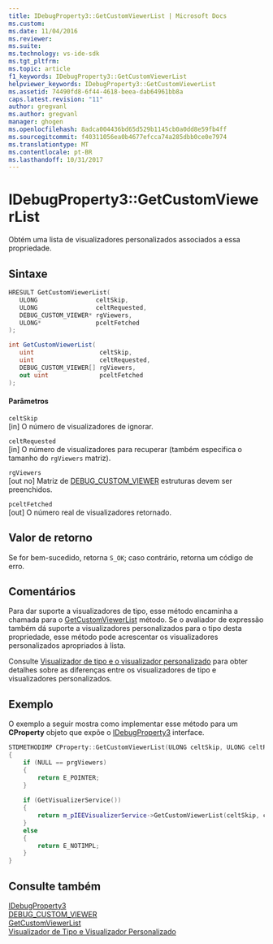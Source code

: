 ```yaml
---
title: IDebugProperty3::GetCustomViewerList | Microsoft Docs
ms.custom: 
ms.date: 11/04/2016
ms.reviewer: 
ms.suite: 
ms.technology: vs-ide-sdk
ms.tgt_pltfrm: 
ms.topic: article
f1_keywords: IDebugProperty3::GetCustomViewerList
helpviewer_keywords: IDebugProperty3::GetCustomViewerList
ms.assetid: 74490fd8-6f44-4618-beea-dab64961bb8a
caps.latest.revision: "11"
author: gregvanl
ms.author: gregvanl
manager: ghogen
ms.openlocfilehash: 8adca004436bd65d529b1145cb0a0dd8e59fb4ff
ms.sourcegitcommit: f40311056ea0b4677efcca74a285dbb0ce0e7974
ms.translationtype: MT
ms.contentlocale: pt-BR
ms.lasthandoff: 10/31/2017
---
```

# <a name="idebugproperty3getcustomviewerlist"></a>IDebugProperty3::GetCustomViewerList
Obtém uma lista de visualizadores personalizados associados a essa propriedade.  
  
## <a name="syntax"></a>Sintaxe  
  
```cpp  
HRESULT GetCustomViewerList(  
   ULONG                celtSkip,  
   ULONG                celtRequested,  
   DEBUG_CUSTOM_VIEWER* rgViewers,  
   ULONG*               pceltFetched  
);  
```  
  
```csharp  
int GetCustomViewerList(  
   uint                  celtSkip,  
   uint                  celtRequested,  
   DEBUG_CUSTOM_VIEWER[] rgViewers,  
   out uint              pceltFetched  
);  
```  
  
#### <a name="parameters"></a>Parâmetros  
 `celtSkip`  
 [in] O número de visualizadores de ignorar.  
  
 `celtRequested`  
 [in] O número de visualizadores para recuperar (também especifica o tamanho do `rgViewers` matriz).  
  
 `rgViewers`  
 [out no] Matriz de [DEBUG_CUSTOM_VIEWER](../../../extensibility/debugger/reference/debug-custom-viewer.md) estruturas devem ser preenchidos.  
  
 `pceltFetched`  
 [out] O número real de visualizadores retornado.  
  
## <a name="return-value"></a>Valor de retorno  
 Se for bem-sucedido, retorna `S_OK`; caso contrário, retorna um código de erro.  
  
## <a name="remarks"></a>Comentários  
 Para dar suporte a visualizadores de tipo, esse método encaminha a chamada para o [GetCustomViewerList](../../../extensibility/debugger/reference/ieevisualizerservice-getcustomviewerlist.md) método. Se o avaliador de expressão também dá suporte a visualizadores personalizados para o tipo desta propriedade, esse método pode acrescentar os visualizadores personalizados apropriados à lista.  
  
 Consulte [Visualizador de tipo e o visualizador personalizado](../../../extensibility/debugger/type-visualizer-and-custom-viewer.md) para obter detalhes sobre as diferenças entre os visualizadores de tipo e visualizadores personalizados.  
  
## <a name="example"></a>Exemplo  
 O exemplo a seguir mostra como implementar esse método para um **CProperty** objeto que expõe o [IDebugProperty3](../../../extensibility/debugger/reference/idebugproperty3.md) interface.  
  
```cpp  
STDMETHODIMP CProperty::GetCustomViewerList(ULONG celtSkip, ULONG celtRequested, DEBUG_CUSTOM_VIEWER* prgViewers, ULONG* pceltFetched)  
{  
    if (NULL == prgViewers)  
    {  
        return E_POINTER;  
    }  
  
    if (GetVisualizerService())  
    {  
        return m_pIEEVisualizerService->GetCustomViewerList(celtSkip, celtRequested, prgViewers, pceltFetched);  
    }  
    else  
    {  
        return E_NOTIMPL;  
    }  
}  
```  
  
## <a name="see-also"></a>Consulte também  
 [IDebugProperty3](../../../extensibility/debugger/reference/idebugproperty3.md)   
 [DEBUG_CUSTOM_VIEWER](../../../extensibility/debugger/reference/debug-custom-viewer.md)   
 [GetCustomViewerList](../../../extensibility/debugger/reference/ieevisualizerservice-getcustomviewerlist.md)   
 [Visualizador de Tipo e Visualizador Personalizado](../../../extensibility/debugger/type-visualizer-and-custom-viewer.md)